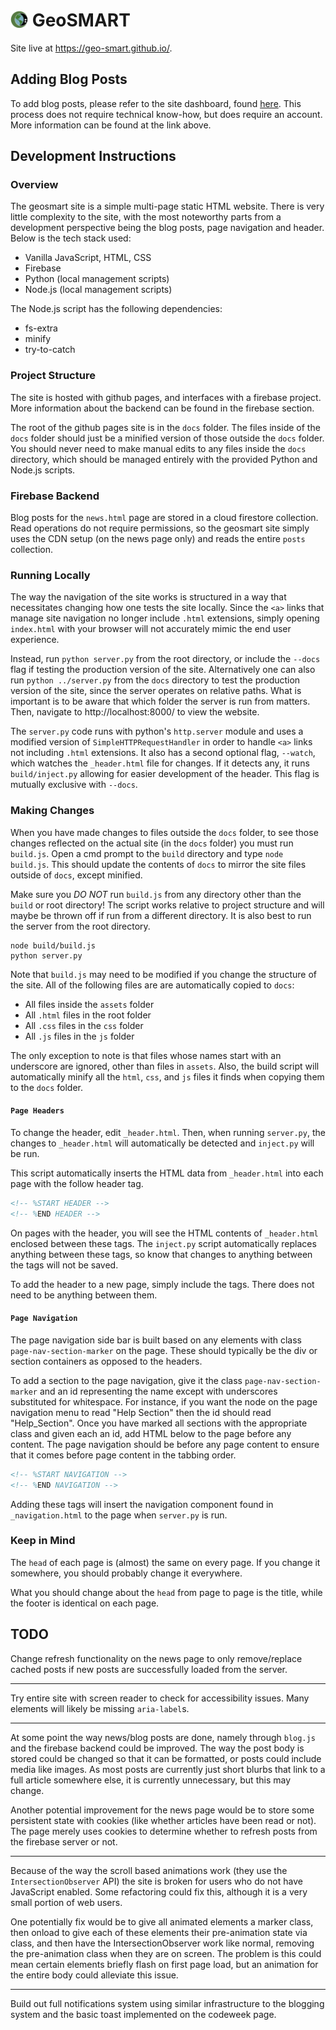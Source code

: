 <h1>
  <img src="assets/apple_touch_icon.png" style="height: 1em; margin-bottom: -0.1em;"/>
  GeoSMART
</h1>

Site live at https://geo-smart.github.io/.

## Adding Blog Posts

To add blog posts, please refer to the site dashboard, found [here](https://github.com/geo-smart/site-dashboard). This process does not require technical know-how, but does require an account. More information can be found at the link above.

## Development Instructions

### Overview

The geosmart site is a simple multi-page static HTML website. There is very little complexity to the site, with the most noteworthy parts from a development perspective being the blog posts, page navigation and header. Below is the tech stack used:

* Vanilla JavaScript, HTML, CSS
* Firebase
* Python (local management scripts)
* Node.js (local management scripts)

The Node.js script has the following dependencies:

* fs-extra
* minify
* try-to-catch

### Project Structure

The site is hosted with github pages, and interfaces with a firebase project. More information about the backend can be found in the firebase section.

The root of the github pages site is in the `docs` folder. The files inside of the `docs` folder should just be a minified version of those outside the `docs` folder. You should never need to make manual edits to any files inside the `docs` directory, which should be managed entirely with the provided Python and Node.js scripts.

### Firebase Backend

Blog posts for the `news.html` page are stored in a cloud firestore collection. Read operations do not require permissions, so the geosmart site simply uses the CDN setup (on the news page only) and reads the entire `posts` collection. 

### Running Locally

The way the navigation of the site works is structured in a way that necessitates changing how one tests the site locally. Since the `<a>` links that manage site navigation no longer include `.html` extensions, simply opening `index.html` with your browser will not accurately mimic the end user experience.

Instead, run `python server.py` from the root directory, or include the `--docs` flag if testing the production version of the site. Alternatively one can also run `python ../server.py` from the `docs` directory to test the production version of the site, since the server operates on relative paths. What is important is to be aware that which folder the server is run from matters. Then, navigate to http://localhost:8000/ to view the website.

The `server.py` code runs with python's `http.server` module and uses a modified version of `SimpleHTTPRequestHandler` in order to handle `<a>` links not including `.html` extensions. It also has a second optional flag, `--watch`, which watches the `_header.html` file for changes. If it detects any, it runs `build/inject.py` allowing for easier development of the header. This flag is mutually exclusive with `--docs`.

### Making Changes

When you have made changes to files outside the `docs` folder, to see those changes reflected on the actual site (in the `docs` folder) you must run `build.js`. Open a cmd prompt to the `build` directory and type `node build.js`. This should update the contents of `docs` to mirror the site files outside of `docs`, except minified.

Make sure you *DO NOT* run `build.js` from any directory other than the `build` or root directory! The script works relative to project structure and will maybe be thrown off if run from a different directory. It is also best to run the server from the root directory.

```
node build/build.js
python server.py
```

Note that `build.js` may need to be modified if you change the structure of the site. All of the following files are are automatically copied to `docs`: 

* All files inside the `assets` folder
* All `.html` files in the root folder
* All `.css` files in the `css` folder
* All `.js` files in the `js` folder

The only exception to note is that files whose names start with an underscore are ignored, other than files in `assets`. Also, the build script will automatically minify all the `html`, `css`, and `js` files it finds when copying them to the  `docs` folder. 

#### `Page Headers`

To change the header, edit `_header.html`. Then, when running `server.py`, the changes to `_header.html` will automatically be detected and `inject.py` will be run.

This script automatically inserts the HTML data from `_header.html` into each page with the follow header tag.

```html
<!-- %START HEADER -->
<!-- %END HEADER -->
```

On pages with the header, you will see the HTML contents of `_header.html` enclosed between these tags. The `inject.py` script automatically replaces anything between these tags, so know that changes to anything between the tags will not be saved.

To add the header to a new page, simply include the tags. There does not need to be anything between them.

#### `Page Navigation`

The page navigation side bar is built based on any elements with class `page-nav-section-marker` on the page. These should typically be the div or section containers as opposed to the headers. 

To add a section to the page navigation, give it the class `page-nav-section-marker` and an id representing the name except with underscores substituted for whitespace. For instance, if you want the node on the page navigation menu to read "Help Section" then the id should read "Help_Section". Once you have marked all sections with the appropriate class and given each an id, add HTML below to the page before any content. The page navigation should be before any page content to ensure that it comes before page content in the tabbing order.

```html
<!-- %START NAVIGATION -->
<!-- %END NAVIGATION -->
```

Adding these tags will insert the navigation component found in `_navigation.html` to the page when `server.py` is run.

### Keep in Mind

The `head` of each page is (almost) the same on every page. If you change it somewhere, you should probably change it everywhere.

What you should change about the `head` from page to page is the title, while the footer is identical on each page.

## TODO

Change refresh functionality on the news page to only remove/replace cached posts if new posts are successfully loaded from the server.

***

Try entire site with screen reader to check for accessibility issues. Many elements will likely be missing `aria-label`s.

***

At some point the way news/blog posts are done, namely through `blog.js` and the firebase backend could be improved. The way the post body is stored could be changed so that it can be formatted, or posts could include media like images. As most posts are currently just short blurbs that link to a full article somewhere else, it is currently unnecessary, but this may change.

Another potential improvement for the news page would be to store some persistent state with cookies (like whether articles have been read or not). The page merely uses cookies to determine whether to refresh posts from the firebase server or not.

***

Because of the way the scroll based animations work (they use the `IntersectionObserver` API) the site is broken for users who do not have JavaScript enabled. Some refactoring could fix this, although it is a very small portion of web users.

One potentially fix would be to give all animated elements a marker class, then onload to give each of these elements their pre-animation state via class, and then have the IntersectionObserver work like normal, removing the pre-animation class when they are on screen. The problem is this could mean certain elements briefly flash on first page load, but an animation for the entire body could alleviate this issue.

***

Build out full notifications system using similar infrastructure to the blogging system and the basic toast implemented on the codeweek page.